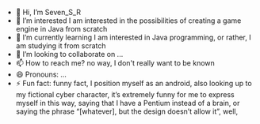 - 👋 Hi, I’m Seven_S_R
- 👀 I’m interested I am interested in the possibilities of creating a game engine in Java from scratch
- 🌱 I’m currently learning I am interested in Java programming, or rather, I am studying it from scratch
- 💞️ I’m looking to collaborate on ...
- 📫 How to reach me? no way, I don't really want to be known
- 😄 Pronouns: ...
- ⚡ Fun fact: funny fact, I position myself as an android, also looking up to my fictional cyber character, it’s extremely funny for me to express myself in this way, saying that I have a Pentium instead of a brain, or saying the phrase “[whatever], but the design doesn’t allow it”, well,

<!---
SevenSR/SevenSR is a ✨ special ✨ repository because its `README.md` (this file) appears on your GitHub profile.
You can click the Preview link to take a look at your changes.
--->
